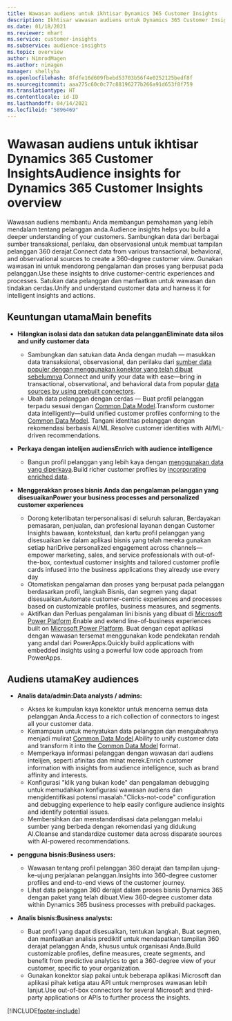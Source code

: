 ```yaml
---
title: Wawasan audiens untuk ikhtisar Dynamics 365 Customer Insights
description: Ikhtisar wawasan audiens untuk Dynamics 365 Customer Insights.
ms.date: 01/18/2021
ms.reviewer: mhart
ms.service: customer-insights
ms.subservice: audience-insights
ms.topic: overview
author: NimrodMagen
ms.author: nimagen
manager: shellyha
ms.openlocfilehash: 8fdfe16d609fbebd53703b56f4e0252125bedf8f
ms.sourcegitcommit: aaa275c60c0c77c88196277b266a91d653f8f759
ms.translationtype: HT
ms.contentlocale: id-ID
ms.lasthandoff: 04/14/2021
ms.locfileid: "5896469"
---
```

# <a name="audience-insights-for-dynamics-365-customer-insights-overview"></a><span data-ttu-id="986d5-103">Wawasan audiens untuk ikhtisar Dynamics 365 Customer Insights</span><span class="sxs-lookup"><span data-stu-id="986d5-103">Audience insights for Dynamics 365 Customer Insights overview</span></span>

<span data-ttu-id="986d5-104">Wawasan audiens membantu Anda membangun pemahaman yang lebih mendalam tentang pelanggan anda.</span><span class="sxs-lookup"><span data-stu-id="986d5-104">Audience insights helps you build a deeper understanding of your customers.</span></span> <span data-ttu-id="986d5-105">Sambungkan data dari berbagai sumber transaksional, perilaku, dan observasional untuk membuat tampilan pelanggan 360 derajat.</span><span class="sxs-lookup"><span data-stu-id="986d5-105">Connect data from various transactional, behavioral, and observational sources to create a 360-degree customer view.</span></span> <span data-ttu-id="986d5-106">Gunakan wawasan ini untuk mendorong pengalaman dan proses yang berpusat pada pelanggan.</span><span class="sxs-lookup"><span data-stu-id="986d5-106">Use these insights to drive customer-centric experiences and processes.</span></span> <span data-ttu-id="986d5-107">Satukan data pelanggan dan manfaatkan untuk wawasan dan tindakan cerdas.</span><span class="sxs-lookup"><span data-stu-id="986d5-107">Unify and understand customer data and harness it for intelligent insights and actions.</span></span>

## <a name="main-benefits"></a><span data-ttu-id="986d5-108">Keuntungan utama</span><span class="sxs-lookup"><span data-stu-id="986d5-108">Main benefits</span></span> 

- <span data-ttu-id="986d5-109">**Hilangkan isolasi data dan satukan data pelanggan**</span><span class="sxs-lookup"><span data-stu-id="986d5-109">**Eliminate data silos and unify customer data**</span></span>

  - <span data-ttu-id="986d5-110">Sambungkan dan satukan data Anda dengan mudah — masukkan data transaksional, observasional, dan perilaku dari [sumber data populer dengan menggunakan konektor yang telah dibuat sebelumnya](data-sources.md).</span><span class="sxs-lookup"><span data-stu-id="986d5-110">Connect and unify your data with ease—bring in transactional, observational, and behavioral data from popular [data sources by using prebuilt connectors](data-sources.md).</span></span>
  - <span data-ttu-id="986d5-111">Ubah data pelanggan dengan cerdas — Buat profil pelanggan terpadu sesuai dengan [Common Data Model](/common-data-model/).</span><span class="sxs-lookup"><span data-stu-id="986d5-111">Transform customer data intelligently—build unified customer profiles conforming to the [Common Data Model](/common-data-model/).</span></span> <span data-ttu-id="986d5-112">Tangani identitas pelanggan dengan rekomendasi berbasis AI/ML.</span><span class="sxs-lookup"><span data-stu-id="986d5-112">Resolve customer identities with AI/ML-driven recommendations.</span></span>

- <span data-ttu-id="986d5-113">**Perkaya dengan intelijen audiens**</span><span class="sxs-lookup"><span data-stu-id="986d5-113">**Enrich with audience intelligence**</span></span>

  - <span data-ttu-id="986d5-114">Bangun profil pelanggan yang lebih kaya dengan [menggunakan data yang diperkaya](enrichment-hub.md).</span><span class="sxs-lookup"><span data-stu-id="986d5-114">Build richer customer profiles by [incorporating enriched data](enrichment-hub.md).</span></span>  

- <span data-ttu-id="986d5-115">**Menggerakkan proses bisnis Anda dan pengalaman pelanggan yang disesuaikan**</span><span class="sxs-lookup"><span data-stu-id="986d5-115">**Power your business processes and personalized customer experiences**</span></span>

  - <span data-ttu-id="986d5-116">Dorong keterlibatan terpersonalisasi di seluruh saluran, Berdayakan pemasaran, penjualan, dan profesional layanan dengan Customer Insights bawaan, kontekstual, dan kartu profil pelanggan yang disesuaikan ke dalam aplikasi bisnis yang telah mereka gunakan setiap hari</span><span class="sxs-lookup"><span data-stu-id="986d5-116">Drive personalized engagement across channels—empower marketing, sales, and service professionals with out-of-the-box, contextual customer insights and tailored customer profile cards infused into the business applications they already use every day</span></span>
  - <span data-ttu-id="986d5-117">Otomatiskan pengalaman dan proses yang berpusat pada pelanggan berdasarkan profil, langkah Bisnis, dan segmen yang dapat disesuaikan.</span><span class="sxs-lookup"><span data-stu-id="986d5-117">Automate customer-centric experiences and processes based on customizable profiles, business measures, and segments.</span></span>
  - <span data-ttu-id="986d5-118">Aktifkan dan Perluas pengalaman lini bisnis yang dibuat di [Microsoft Power Platform](https://powerplatform.microsoft.com/).</span><span class="sxs-lookup"><span data-stu-id="986d5-118">Enable and extend line-of-business experiences built on [Microsoft Power Platform](https://powerplatform.microsoft.com/).</span></span> <span data-ttu-id="986d5-119">Buat dengan cepat aplikasi dengan wawasan tersemat menggunakan kode pendekatan rendah yang andal dari PowerApps.</span><span class="sxs-lookup"><span data-stu-id="986d5-119">Quickly build applications with embedded insights using a powerful low code approach from PowerApps.</span></span>  

## <a name="key-audiences"></a><span data-ttu-id="986d5-120">Audiens utama</span><span class="sxs-lookup"><span data-stu-id="986d5-120">Key audiences</span></span>

- <span data-ttu-id="986d5-121">**Analis data/admin:**</span><span class="sxs-lookup"><span data-stu-id="986d5-121">**Data analysts / admins:**</span></span>

  - <span data-ttu-id="986d5-122">Akses ke kumpulan kaya konektor untuk mencerna semua data pelanggan Anda.</span><span class="sxs-lookup"><span data-stu-id="986d5-122">Access to a rich collection of connectors to ingest all your customer data.</span></span>
  - <span data-ttu-id="986d5-123">Kemampuan untuk menyatukan data pelanggan dan mengubahnya menjadi mulirat [Common Data Model](/common-data-model/).</span><span class="sxs-lookup"><span data-stu-id="986d5-123">Ability to unify customer data and transform it into the [Common Data Model](/common-data-model/) format.</span></span>
  - <span data-ttu-id="986d5-124">Memperkaya informasi pelanggan dengan wawasan dari audiens intelijen, seperti afinitas dan minat merek.</span><span class="sxs-lookup"><span data-stu-id="986d5-124">Enrich customer information with insights from audience intelligence, such as brand affinity and interests.</span></span>
  - <span data-ttu-id="986d5-125">Konfigurasi "klik yang bukan kode" dan pengalaman debugging untuk memudahkan konfigurasi wawasan audiens dan mengidentifikasi potensi masalah.</span><span class="sxs-lookup"><span data-stu-id="986d5-125">"Clicks-not-code" configuration and debugging experience to help easily configure audience insights and identify potential issues.</span></span>
  - <span data-ttu-id="986d5-126">Membersihkan dan menstandardisasi data pelanggan melalui sumber yang berbeda dengan rekomendasi yang didukung AI.</span><span class="sxs-lookup"><span data-stu-id="986d5-126">Cleanse and standardize customer data across disparate sources with AI-powered recommendations.</span></span>  

- <span data-ttu-id="986d5-127">**pengguna bisnis:**</span><span class="sxs-lookup"><span data-stu-id="986d5-127">**Business users:**</span></span>

  - <span data-ttu-id="986d5-128">Wawasan tentang profil pelanggan 360 derajat dan tampilan ujung-ke-ujung perjalanan pelanggan.</span><span class="sxs-lookup"><span data-stu-id="986d5-128">Insights into 360-degree customer profiles and end-to-end views of the customer journey.</span></span>
  - <span data-ttu-id="986d5-129">Lihat data pelanggan 360 derajat dalam proses bisnis Dynamics 365 dengan paket yang telah dibuat.</span><span class="sxs-lookup"><span data-stu-id="986d5-129">View 360-degree customer data within Dynamics 365 business processes with prebuild packages.</span></span>

- <span data-ttu-id="986d5-130">**Analis bisnis:**</span><span class="sxs-lookup"><span data-stu-id="986d5-130">**Business analysts:**</span></span>

  - <span data-ttu-id="986d5-131">Buat profil yang dapat disesuaikan, tentukan langkah, Buat segmen, dan manfaatkan analisis prediktif untuk mendapatkan tampilan 360 derajat pelanggan Anda, khusus untuk organisasi Anda.</span><span class="sxs-lookup"><span data-stu-id="986d5-131">Build customizable profiles, define measures, create segments, and benefit from predictive analytics to get a 360-degree view of your customer, specific to your organization.</span></span>  
  - <span data-ttu-id="986d5-132">Gunakan konektor siap pakai untuk beberapa aplikasi Microsoft dan aplikasi pihak ketiga atau API untuk memproses wawasan lebih lanjut.</span><span class="sxs-lookup"><span data-stu-id="986d5-132">Use out-of-box connectors for several Microsoft and third-party applications or APIs to further process the insights.</span></span>


[!INCLUDE[footer-include](../includes/footer-banner.md)]